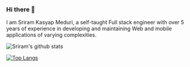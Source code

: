 ### Hi there 👋

I am Sriram Kasyap Meduri, a self-taught Full stack engineer with over 5 years of experience in developing and maintaining Web and mobile applications of varying complexities.

![Sriram's github stats](https://github-readme-stats.vercel.app/api?username=sriramkasyap)

[![Top Langs](https://github-readme-stats.vercel.app/api/top-langs/?username=sriramkasyap)](https://github.com/sriramkasyap/github-readme-stats)

